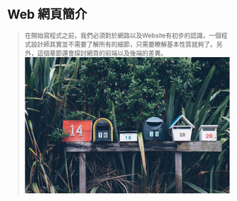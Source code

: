 # Web 網頁簡介

> 在開始寫程式之前，我們必須對於網路以及Website有初步的認識，一個程式設計師其實並不需要了解所有的細節，只需要瞭解基本性質就夠了。另外，這個章節還會探討網頁的前端以及後端的差異。  
> ![](/assets/mathyas-kurmann-102977.jpg)



